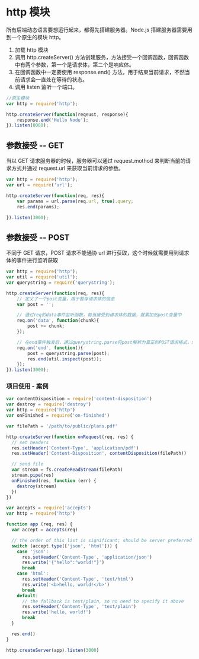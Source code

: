 # http 模块
所有后端动态语言要想运行起来，都得先搭建服务器。Node.js 搭建服务器需要用到一个原生的模块 http。
1. 加载 http 模块
2. 调用 http.createServer() 方法创建服务，方法接受一个回调函数，回调函数中有两个参数，第一个是请求体，第二个是响应体。
3. 在回调函数中一定要使用 response.end() 方法，用于结束当前请求，不然当前请求会一直处在等待的状态。
4. 调用 listen 监听一个端口。
```javascript
//原生模块
var http = require('http');

http.createServer(function(reqeust, response){
	response.end('Hello Node');
}).listen(8080);
```

## 参数接受 -- GET
当以 GET 请求服务器的时候，服务器可以通过 request.mothod 来判断当前的请求方式并通过 request.url 来获取当前请求的参数。

```javascript
var http = require('http');
var url = require('url');

http.createServer(function(req, res){
    var params = url.parse(req.url, true).query;
    res.end(params);

}).listen(3000);
```

## 参数接受 -- POST
不同于 GET 请求，POST 请求不能通协 url 进行获取，这个时候就需要用到请求体的事件进行监听获取
```javascript
var http = require('http');
var util = require('util');
var querystring = require('querystring');

http.createServer(function(req, res){
    // 定义了一个post变量，用于暂存请求体的信息
    var post = '';     

    // 通过req的data事件监听函数，每当接受到请求体的数据，就累加到post变量中
    req.on('data', function(chunk){    
        post += chunk;
    });

    // 在end事件触发后，通过querystring.parse将post解析为真正的POST请求格式，然后向客户端返回。
    req.on('end', function(){    
        post = querystring.parse(post);
        res.end(util.inspect(post));
    });
}).listen(3000);
```

### 项目使用 - 案例

```js
var contentDisposition = require('content-disposition')
var destroy = require('destroy')
var http = require('http')
var onFinished = require('on-finished')

var filePath = '/path/to/public/plans.pdf'

http.createServer(function onRequest(req, res) {
  // set headers
  res.setHeader('Content-Type', 'application/pdf')
  res.setHeader('Content-Disposition', contentDisposition(filePath))

  // send file
  var stream = fs.createReadStream(filePath)
  stream.pipe(res)
  onFinished(res, function (err) {
    destroy(stream)
  })
})
```

```js
var accepts = require('accepts')
var http = require('http')

function app (req, res) {
  var accept = accepts(req)

  // the order of this list is significant; should be server preferred order
  switch (accept.type(['json', 'html'])) {
    case 'json':
      res.setHeader('Content-Type', 'application/json')
      res.write('{"hello":"world!"}')
      break
    case 'html':
      res.setHeader('Content-Type', 'text/html')
      res.write('<b>hello, world!</b>')
      break
    default:
      // the fallback is text/plain, so no need to specify it above
      res.setHeader('Content-Type', 'text/plain')
      res.write('hello, world!')
      break
  }

  res.end()
}

http.createServer(app).listen(3000)
```
